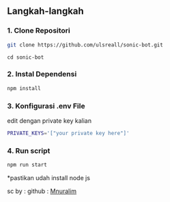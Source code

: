## Langkah-langkah

### 1. Clone Repositori

```bash
git clone https://github.com/ulsreall/sonic-bot.git
```

```
cd sonic-bot
```

### 2. Instal Dependensi

```bash
npm install
```

### 3. Konfigurasi .env File

edit dengan private key kalian

```bash
PRIVATE_KEYS='["your private key here"]'
```

### 4. Run script

```bash
npm run start
```

\*pastikan udah install node js

sc by :
github : [Mnuralim](https://github.com/Mnuralim)
